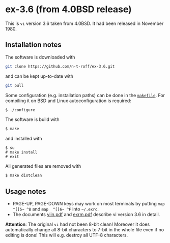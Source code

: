 # ex-3.6 (from 4.0BSD release)
This is `vi` version 3.6 taken from 4.0BSD.
It had been released in November 1980.
## Installation notes
The software is downloaded with
```sh
git clone https://github.com/n-t-roff/ex-3.6.git
```
and can be kept up-to-date with
```sh
git pull
```
Some configuration (e.g. installation paths) can be done in the
[`makefile`](https://github.com/n-t-roff/ex-3.6/blob/master/Makefile.in).
For compiling it on BSD and Linux autoconfiguration is required:
```sh
$ ./configure
```
The software is build with
```sh
$ make
```
and installed with
```
$ su
# make install
# exit
```
All generated files are removed with
```sh
$ make distclean
```
## Usage notes
* PAGE-UP, PAGE-DOWN keys may work on most terminals by putting
  `map  ^[[5~ ^B` and `map  ^[[6~ ^F` into `~/.exrc`.
* The documents
  [viin.pdf](http://n-t-roff.github.io/ex/3.6/viin.pdf)
  and
  [exrm.pdf](http://n-t-roff.github.io/ex/3.6/exrm.pdf)
  describe vi version 3.6 in detail.

**Attention**:
The original `vi` had not been 8-bit clean!
Moreover it does automatically change all 8-bit characters to 7-bit
in the whole file even if no editing is done!
This will e.g. destroy all UTF-8 characters.
